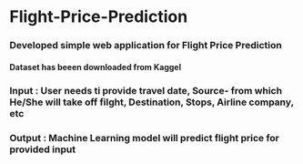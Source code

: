 # Flight-Price-Prediction

 ### Developed simple web application for Flight Price Prediction 
 
 #### Dataset has beeen downloaded from Kaggel
 
 ### Input : User needs ti provide travel date, Source- from which He/She will take off filght, Destination, Stops, Airline company, etc
 
 ### Output : Machine Learning model will predict flight price for provided input
 
